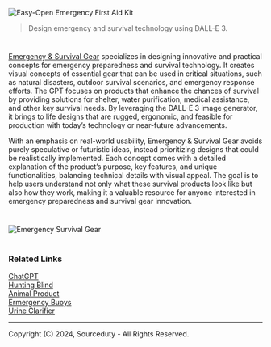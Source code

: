 ![Easy-Open Emergency First Aid Kit](https://github.com/user-attachments/assets/5cfe75c8-f9b3-4532-b592-a08c40b33fba)

> Design emergency and survival technology using DALL-E 3.
#

[Emergency & Survival Gear](https://chatgpt.com/g/g-OKvPg1Rkx-emergency-survival-gear) specializes in designing innovative and practical concepts for emergency preparedness and survival technology. It creates visual concepts of essential gear that can be used in critical situations, such as natural disasters, outdoor survival scenarios, and emergency response efforts. The GPT focuses on products that enhance the chances of survival by providing solutions for shelter, water purification, medical assistance, and other key survival needs. By leveraging the DALL-E 3 image generator, it brings to life designs that are rugged, ergonomic, and feasible for production with today’s technology or near-future advancements.

With an emphasis on real-world usability, Emergency & Survival Gear avoids purely speculative or futuristic ideas, instead prioritizing designs that could be realistically implemented. Each concept comes with a detailed explanation of the product’s purpose, key features, and unique functionalities, balancing technical details with visual appeal. The goal is to help users understand not only what these survival products look like but also how they work, making it a valuable resource for anyone interested in emergency preparedness and survival gear innovation.

#
![Emergency   Survival Gear](https://github.com/user-attachments/assets/18df59bd-93a1-4183-9eef-c8cfca069c2c)

#
### Related Links

[ChatGPT](https://github.com/sourceduty/ChatGPT)
<br>
[Hunting Blind](https://github.com/sourceduty/Hunting_Blind)
<br>
[Animal Product](https://github.com/sourceduty/Animal_Product)
<br>
[Ermergency Buoys](https://github.com/sourceduty/Emergency_Buoys)
<br>
[Urine Clarifier](https://github.com/sourceduty/Urine_Clarifier)

***
Copyright (C) 2024, Sourceduty - All Rights Reserved.
